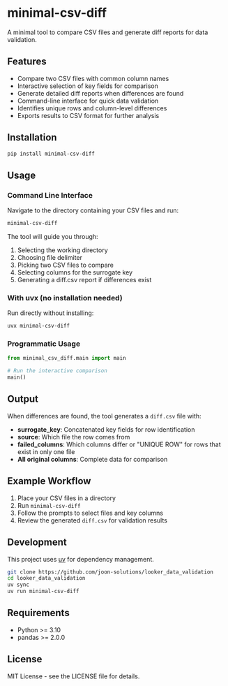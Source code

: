 # minimal-csv-diff

A minimal tool to compare CSV files and generate diff reports for data validation.

## Features

- Compare two CSV files with common column names
- Interactive selection of key fields for comparison
- Generate detailed diff reports when differences are found
- Command-line interface for quick data validation
- Identifies unique rows and column-level differences
- Exports results to CSV format for further analysis

## Installation

```bash
pip install minimal-csv-diff
```

## Usage

### Command Line Interface

Navigate to the directory containing your CSV files and run:

```bash
minimal-csv-diff
```

The tool will guide you through:
1. Selecting the working directory
2. Choosing file delimiter
3. Picking two CSV files to compare
4. Selecting columns for the surrogate key
5. Generating a diff.csv report if differences exist

### With uvx (no installation needed)

Run directly without installing:

```bash
uvx minimal-csv-diff
```

### Programmatic Usage

```python
from minimal_csv_diff.main import main

# Run the interactive comparison
main()
```

## Output

When differences are found, the tool generates a `diff.csv` file with:

- **surrogate_key**: Concatenated key fields for row identification
- **source**: Which file the row comes from
- **failed_columns**: Which columns differ or "UNIQUE ROW" for rows that exist in only one file
- **All original columns**: Complete data for comparison

## Example Workflow

1. Place your CSV files in a directory
2. Run `minimal-csv-diff`
3. Follow the prompts to select files and key columns
4. Review the generated `diff.csv` for validation results

## Development

This project uses [uv](https://github.com/astral-sh/uv) for dependency management.

```bash
git clone https://github.com/joon-solutions/looker_data_validation
cd looker_data_validation
uv sync
uv run minimal-csv-diff
```

## Requirements

- Python >= 3.10
- pandas >= 2.0.0

## License

MIT License - see the LICENSE file for details.
